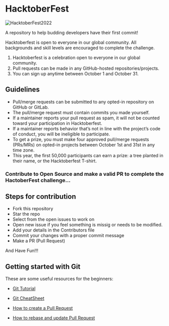 # HacktoberFest

![HacktoberFest2022](https://hacktoberfest.com/_next/static/media/opengraph.da6e44c0.png)

A repository to help budding developers have their first commit!

Hacktoberfest is open to everyone in our global community. All backgrounds and skill levels are encouraged to complete the challenge.

1. Hacktoberfest is a celebration open to everyone in our global community.
2. Pull requests can be made in any GitHub-hosted repositories/projects.
3. You can sign up anytime between October 1 and October 31.

## Guidelines

- Pull/merge requests can be submitted to any opted-in repository on GitHub or GitLab.
- The pull/merge request must contain commits you made yourself.
- If a maintainer reports your pull request as spam, it will not be counted toward your participation in Hacktoberfest.
- If a maintainer reports behavior that’s not in line with the project’s code of conduct, you will be ineligible to participate.
- To get a prize, you must make four approved pull/merge requests (PRs/MRs) on opted-in projects between October 1st and 31st in any time zone.
- This year, the first 50,000 participants can earn a prize: a tree planted in their name, or the Hacktoberfest T-shirt.

### Contribute to Open Source and make a valid PR to complete the HactoberFest challenge...

## Steps for contribution

- Fork this repository
- Star the repo
- Select from the open issues to work on
- Open new issue if you feel something is missig or needs to be modified.
- Add your details in the Contributors file
- Commit your changes with a proper commit message
- Make a PR (Pull Request)

And Have Fun!!!

## Getting started with Git

These are some useful resources for the beginners:

- [Git Tutorial](https://www.digitalocean.com/community/tutorials/how-to-contribute-to-open-source-getting-started-with-git)

- [Git CheatSheet](https://www.digitalocean.com/community/cheatsheets/how-to-use-git-a-reference-guide)

- [How to create a Pull Request](https://www.digitalocean.com/community/tutorials/how-to-create-a-pull-request-on-github)

- [How to rebase and update Pull Request](https://www.digitalocean.com/community/tutorials/how-to-rebase-and-update-a-pull-request)

